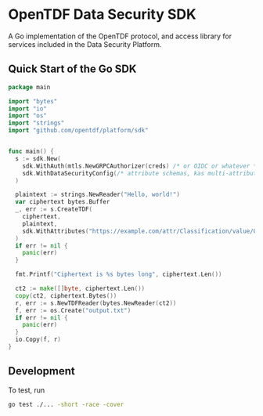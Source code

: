 # OpenTDF Data Security SDK

A Go implementation of the OpenTDF protocol, and access library for services
included in the Data Security Platform.

## Quick Start of the Go SDK

```go
package main

import "bytes"
import "io"
import "os"
import "strings"
import "github.com/opentdf/platform/sdk"


func main() {
  s := sdk.New(
    sdk.WithAuth(mtls.NewGRPCAuthorizer(creds) /* or OIDC or whatever */),
    sdk.WithDataSecurityConfig(/* attribute schemas, kas multi-attribute mapping */),
  )

  plaintext := strings.NewReader("Hello, world!")
  var ciphertext bytes.Buffer
  _, err := s.CreateTDF(
    ciphertext,
    plaintext,
    sdk.WithAttributes("https://example.com/attr/Classification/value/Open"),
  )
  if err != nil {
    panic(err)
  }

  fmt.Printf("Ciphertext is %s bytes long", ciphertext.Len())

  ct2 := make([]byte, ciphertext.Len())
  copy(ct2, ciphertext.Bytes())
  r, err := s.NewTDFReader(bytes.NewReader(ct2))
  f, err := os.Create("output.txt")
  if err != nil {
    panic(err)
  }
  io.Copy(f, r)
}
```

## Development

To test, run 

```sh
go test ./... -short -race -cover
```
